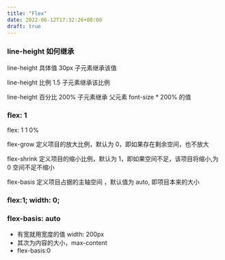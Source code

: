 ```yaml
---
title: "Flex"
date: 2022-06-12T17:32:26+08:00
draft: true
---
```


### line-height 如何继承

line-height 具体值 30px 子元素继承该值

line-height 比例 1.5 子元素继承该比例

line-height 百分比 200% 子元素继承 父元素 font-size \* 200% 的值

### flex: 1

flex: 1 1 0%

flex-grow 定义项目的放大比例，默认为 0，即如果存在剩余空间，也不放大

flex-shrink 定义项目的缩小比例，默认为 1，即如果空间不足，该项目将缩小,为 0 空间不足不缩小

flex-basis 定义项目占据的主轴空间 ，默认值为 auto, 即项目本来的大小

### flex:1; width: 0;

### flex-basis: auto

- 有宽就用宽度的值 width: 200px
- 其次为内容的大小，max-content
- flex-basis:0
